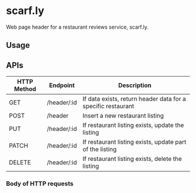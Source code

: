 # scarf.ly
Web page header for a restaurant reviews service, scarf.ly.

## Usage

## APIs
| HTTP Method  | Endpoint    | Description                                                  
| -----------  | ----------- | -------------------------------------------------------------
| GET          | /header/:id | If data exists, return header data for a specific restaurant 
| POST         | /header     | Insert a new restaurant listing                              
| PUT          | /header/:id | If restaurant listing exists, update the listing             
| PATCH        | /header/:id | If restaurant listing exists, update part of the listing     
| DELETE       | /header/:id | If restaurant listing exists, delete the listing             

### Body of HTTP requests


